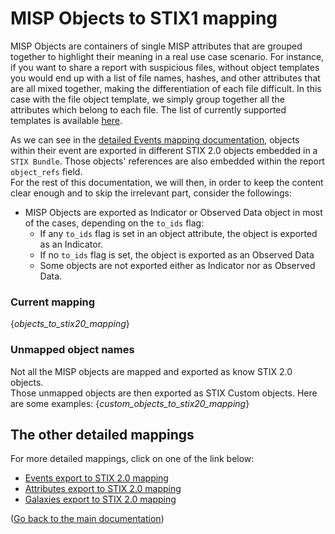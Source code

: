 # MISP Objects to STIX1 mapping

MISP Objects are containers of single MISP attributes that are grouped together to highlight their meaning in a real use case scenario.
For instance, if you want to share a report with suspicious files, without object templates you would end up with a list of file names, hashes, and other attributes that are all mixed together, making the differentiation of each file difficult. In this case with the file object template, we simply group together all the attributes which belong to each file.
The list of currently supported templates is available [here](https://github.com/MISP/misp-objects).

As we can see in the [detailed Events mapping documentation](misp_events_to_stix20.md), objects within their event are exported in different STIX 2.0 objects embedded in a `STIX Bundle`. Those objects' references are also embedded within the report `object_refs` field.  
For the rest of this documentation, we will then, in order to keep the content clear enough and to skip the irrelevant part, consider the followings:
- MISP Objects are exported as Indicator or Observed Data object in most of the cases, depending on the `to_ids` flag:
  - If any `to_ids` flag is set in an object attribute, the object is exported as an Indicator.
  - If no `to_ids` flag is set, the object is exported as an Observed Data
  - Some objects are not exported either as Indicator nor as Observed Data.

### Current mapping

{_objects_to_stix20_mapping_}

### Unmapped object names

Not all the MISP objects are mapped and exported as know STIX 2.0 objects.  
Those unmapped objects are then exported as STIX Custom objects. Here are some examples:
{_custom_objects_to_stix20_mapping_}

## The other detailed mappings

For more detailed mappings, click on one of the link below:
- [Events export to STIX 2.0 mapping](misp_events_to_stix20.md)
- [Attributes export to STIX 2.0 mapping](misp_attributes_to_stix20.md)
- [Galaxies export to STIX 2.0 mapping](misp_galaxies_to_stix20.md)

([Go back to the main documentation](README.md))
